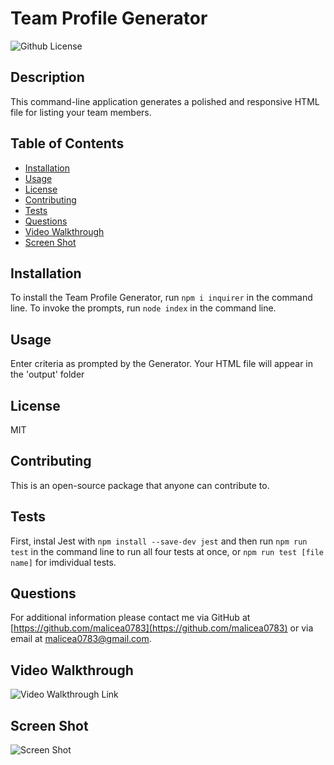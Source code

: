 # Team Profile Generator

![Github License](https://img.shields.io/badge/License-MIT-yellow.svg)

## Description

This command-line application generates a polished and responsive HTML file for listing your team members.

## Table of Contents

* [Installation](#Installation)
* [Usage](#Usage)
* [License](#License)
* [Contributing](#Contributing)
* [Tests](#Tests)
* [Questions](#Questions)
* [Video Walkthrough](#Video%Walkthrough)
* [Screen Shot](#Screen%Shot)

## Installation

To install the Team Profile Generator, run ```npm i inquirer``` in the command line. To invoke the prompts, run ```node index``` in the command line.

## Usage

Enter criteria as prompted by the Generator. Your HTML file will appear in the 'output' folder

## License

MIT

## Contributing

This is an open-source package that anyone can contribute to.

## Tests

First, instal Jest with ```npm install --save-dev jest``` and then run ```npm run test``` in the command line to run all four tests at once, or ```npm run test [file name]``` for imdividual tests.

## Questions

For additional information please contact me via GitHub at [https://github.com/malicea0783](https://github.com/malicea0783) or via email at [malicea0783@gmail.com](mailto:malicea0783@gmail.com?subject=[GitHub]%Team%Profile%Generator).

## Video Walkthrough
![Video Walkthrough Link](https://drive.google.com/file/d/1ugXcgOfb-zl5LSQnh4CY9tbot5Um5eNZ/view)

## Screen Shot
![Screen Shot](./images/team/profile/generator.png)
